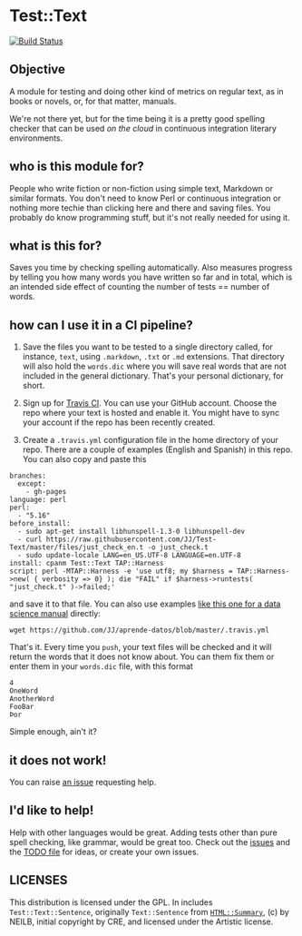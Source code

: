 Test::Text
=========

[![Build Status](https://travis-ci.org/JJ/Test-Text.svg?branch=master)](https://travis-ci.org/JJ/Test-Text)

Objective
---

A module for testing and doing other kind of metrics on regular text, as in books or
novels, or, for that matter, manuals. 

We're not there yet, but for the time being it is a pretty
good spelling checker that can be used *on the cloud* in continuous
integration literary environments. 

who is this module for?
---

People who write fiction or non-fiction using simple text, Markdown or
similar formats. You don't need to know Perl or continuous integration
or nothing more techie than clicking here and there and saving
files. You probably do know programming stuff, but it's not really needed for using it. 

what is this for?
---

Saves you time by checking spelling automatically. Also measures
progress by telling you how many words you have written so far and in
total, which is an intended side effect of counting the number of
tests == number of words. 

how can I use it in a CI pipeline?
---

1. Save the files you want to be tested to a single directory called,
for instance, `text`, using
`.markdown`, `.txt` or `.md` extensions. That directory will also hold
the `words.dic` where you will save real words that are not included
in the general dictionary. That's your personal dictionary, for short.

2. Sign up for [Travis CI](http://travis-ci.org). You can use your
GitHub account. Choose the repo where your text is hosted and enable it. You
might have to sync your account if the repo has been recently created.

3. Create a `.travis.yml` configuration file in the home directory of
your repo. There are a couple of examples (English and Spanish) in
this repo. You can also copy and paste this

```
branches:
  except:
    - gh-pages
language: perl
perl:
  - "5.16"
before_install:
  - sudo apt-get install libhunspell-1.3-0 libhunspell-dev
  - curl https://raw.githubusercontent.com/JJ/Test-Text/master/files/just_check_en.t -o just_check.t
  - sudo update-locale LANG=en_US.UTF-8 LANGUAGE=en.UTF-8
install: cpanm Test::Text TAP::Harness
script: perl -MTAP::Harness -e 'use utf8; my $harness = TAP::Harness->new( { verbosity => 0} ); die "FAIL" if $harness->runtests( "just_check.t" )->failed;'
```

and save it to that file. You can also use examples
[like this one for a data science manual](https://github.com/JJ/aprende-datos/blob/master/.travis.yml)
directly:

```
wget https://github.com/JJ/aprende-datos/blob/master/.travis.yml
```

That's it. Every time you `push`, your text files will be checked and
it will return the words that it does not know about. You can them fix
them or enter them in your `words.dic` file, with this format

```
4
OneWord
AnotherWord
FooBar
Þor
```

Simple enough, ain't it?

it does not work!
---

You can raise [an issue](https://github.com/JJ/Test-Text/issues)
requesting help.

I'd like to help!
---

Help with other languages would be great. Adding tests other than pure
spell checking, like grammar, would be great too. Check out
the [issues](https://github.com/JJ/Test-Text/issues) and
the [TODO file](TODO.md) for ideas, or create your own issues. 

LICENSES
---

This distribution is licensed under the GPL. In includes
`Test::Text::Sentence`, originally `Text::Sentence`
from [`HTML::Summary`](https://metacpan.org/pod/HTML::Summary), (c) by
NEILB, initial copyright by CRE, and licensed under the Artistic license.
